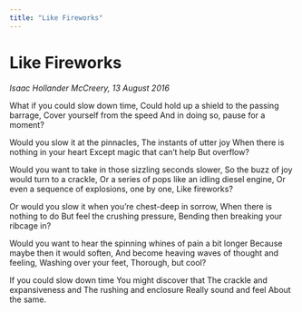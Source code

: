 ```yaml
---
title: "Like Fireworks"
---
```



Like Fireworks
===

*Isaac Hollander McCreery, 13 August 2016*

What if you could slow down time,
Could hold up a shield to the passing barrage,
Cover yourself from the speed
And in doing so, pause for a moment?

Would you slow it at the pinnacles,
The instants of utter joy
When there is nothing in your heart
Except magic that can’t help
But overflow?

Would you want to take in those sizzling seconds slower,
So the buzz of joy would turn to a crackle,
Or a series of pops like an idling diesel engine,
Or even a sequence of explosions, one by one,
Like fireworks?

Or would you slow it when you’re chest-deep in sorrow,
When there is nothing to do
But feel the crushing pressure,
Bending then breaking your ribcage in?

Would you want to hear the spinning whines of pain a bit longer
Because maybe then it would soften,
And become heaving waves of thought and feeling,
Washing over your feet,
Thorough, but cool?

If you could slow down time
You might discover that
The crackle and expansiveness and
The rushing and enclosure
Really sound and feel
About the same.